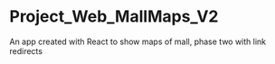 # Project_Web_MallMaps_V2
An app created with React to show maps of mall, phase two with link redirects

